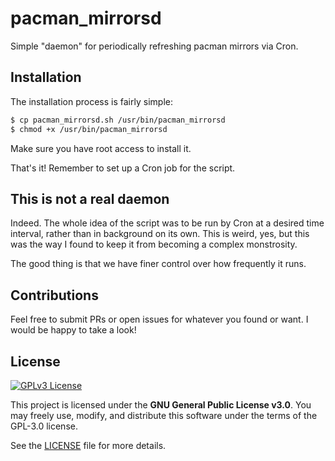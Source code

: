 # pacman_mirrorsd

Simple "daemon" for periodically refreshing pacman mirrors via Cron.

## Installation

The installation process is fairly simple:
```sh
$ cp pacman_mirrorsd.sh /usr/bin/pacman_mirrorsd
$ chmod +x /usr/bin/pacman_mirrorsd
```
Make sure you have root access to install it.

That's it!
Remember to set up a Cron job for the script.

## This is not a real daemon

Indeed. The whole idea of the script was to be run by Cron at a desired time interval, rather than in background on its own.
This is weird, yes, but this was the way I found to keep it from becoming a complex monstrosity.

The good thing is that we have finer control over how frequently it runs.

## Contributions

Feel free to submit PRs or open issues for whatever you found or want. I would be happy to take a look!

## License

[![GPLv3 License](https://www.gnu.org/graphics/gplv3-127x51.png)](https://www.gnu.org/licenses/gpl-3.0.html)

This project is licensed under the **GNU General Public License v3.0**.
You may freely use, modify, and distribute this software under the terms of the GPL-3.0 license.

See the [LICENSE](./LICENSE) file for more details.
